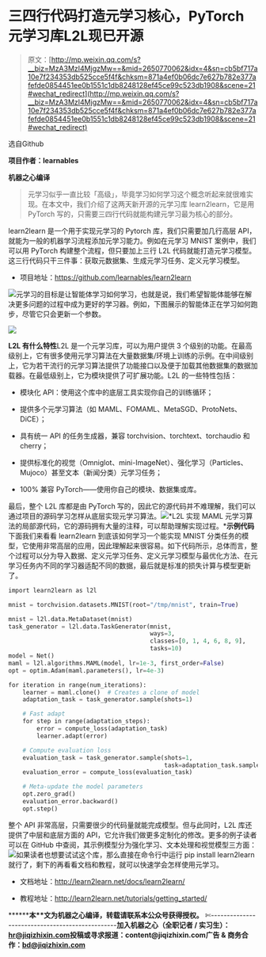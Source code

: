 # 三四行代码打造元学习核心，PyTorch元学习库L2L现已开源

> 原文：[http://mp.weixin.qq.com/s?__biz=MzA3MzI4MjgzMw==&mid=2650770062&idx=4&sn=cb5bf717a10e7f234353db525cce5f4f&chksm=871a4ef0b06dc7e627b782e377afefde0854451ee0b1551c1db8248128ef45ce99c523db1908&scene=21#wechat_redirect](http://mp.weixin.qq.com/s?__biz=MzA3MzI4MjgzMw==&mid=2650770062&idx=4&sn=cb5bf717a10e7f234353db525cce5f4f&chksm=871a4ef0b06dc7e627b782e377afefde0854451ee0b1551c1db8248128ef45ce99c523db1908&scene=21#wechat_redirect)

选自Github

**项目作者：learnables**

**机器之心编译**

> 元学习似乎一直比较「高级」，毕竟学习如何学习这个概念听起来就很难实现。在本文中，我们介绍了这两天新开源的元学习库 learn2learn，它是用 PyTorch 写的，只需要三四行代码就能构建元学习最为核心的部分。

learn2learn 是一个用于实现元学习的 Pytorch 库，我们只需要加几行高层 API，就能为一般的机器学习流程添加元学习能力。例如在元学习 MNIST 案例中，我们可以用 PyTorch 构建整个流程，但只要加上三行 L2L 代码就能打造元学习模型。这三行代码只干三件事：获取元数据集、生成元学习任务、定义元学习模型。

*   项目地址：https://github.com/learnables/learn2learn

![](../Images/87272206192215971caa07ecb9e250fb.jpg)元学习的目标是让智能体学习如何学习，也就是说，我们希望智能体能够在解决更多问题的过程中成为更好的学习器。例如，下图展示的智能体正在学习如何跑步，尽管它只会更新一个参数。

![](../Images/87527c0a4b5b959309c4870288776259.jpg)

**L2L 有什么特性**L2L 是一个元学习库，可以为用户提供 3 个级别的功能。在最高级别上，它有很多使用元学习算法在大量数据集/环境上训练的示例。在中间级别上，它为若干流行的元学习算法提供了功能接口以及便于加载其他数据集的数据加载器。在最低级别上，它为模块提供了可扩展功能。L2L 的一些特性包括：

*   模块化 API：使用这个库中的底层工具实现你自己的训练循环；

*   提供多个元学习算法（如 MAML、FOMAML、MetaSGD、ProtoNets、DiCE）；

*   具有统一 API 的任务生成器，兼容 torchvision、torchtext、torchaudio 和 cherry；

*   提供标准化的视觉（Omniglot、mini-ImageNet）、强化学习（Particles、Mujoco）甚至文本（新闻分类）元学习任务；

*   100% 兼容 PyTorch——使用你自己的模块、数据集或库。

最后，整个 L2L 库都是由 PyTorch 写的，因此它的源代码并不难理解，我们可以通过项目的源码学习怎样从底层实现元学习算法。![](../Images/35c99c9a3145838d4375dd8140134293.jpg)*L2L 实现 MAML 元学习算法的局部源代码，它的源码拥有大量的注释，可以帮助理解实现过程。***示例代码**下面我们来看看 learn2learn 到底该如何学习一个能实现 MNIST 分类任务的模型，它使用非常高层的应用，因此理解起来很容易。如下代码所示，总体而言，整个过程可以分为导入数据、定义元学习任务、定义元学习模型与最优化方法、在元学习任务内不同的学习器适配不同的数据，最后就是标准的损失计算与模型更新了。

```py
import learn2learn as l2l

mnist = torchvision.datasets.MNIST(root="/tmp/mnist", train=True)

mnist = l2l.data.MetaDataset(mnist)
task_generator = l2l.data.TaskGenerator(mnist,
                                        ways=3,
                                        classes=[0, 1, 4, 6, 8, 9],
                                        tasks=10)
model = Net()
maml = l2l.algorithms.MAML(model, lr=1e-3, first_order=False)
opt = optim.Adam(maml.parameters(), lr=4e-3)

for iteration in range(num_iterations):
    learner = maml.clone()  # Creates a clone of model
    adaptation_task = task_generator.sample(shots=1)

    # Fast adapt
    for step in range(adaptation_steps):
        error = compute_loss(adaptation_task)
        learner.adapt(error)

    # Compute evaluation loss
    evaluation_task = task_generator.sample(shots=1,
                                            task=adaptation_task.sampled_task)
    evaluation_error = compute_loss(evaluation_task)

    # Meta-update the model parameters
    opt.zero_grad()
    evaluation_error.backward()
    opt.step() 
```

整个 API 非常高层，只需要很少的代码量就能完成模型。但与此同时，L2L 库还提供了中层和底层方面的 API，它允许我们做更多定制化的修改。更多的例子读者可以在 GitHub 中查阅，其示例模型分为强化学习、文本处理和视觉模型三方面：![](../Images/165a49498d9845e28621301abf968bd6.jpg)如果读者也想要试试这个库，那么直接在命令行中运行 pip install learn2learn 就行了，剩下的再看看文档和教程，就可以快速学会怎样使用元学习。

*   文档地址：http://learn2learn.net/docs/learn2learn/

*   教程地址：http://learn2learn.net/tutorials/getting_started/

********本****文为机器之心编译，**转载请联系本公众号获得授权****。**
✄------------------------------------------------**加入机器之心（全职记者 / 实习生）：hr@jiqizhixin.com****投稿或寻求报道：**content**@jiqizhixin.com****广告 & 商务合作：bd@jiqizhixin.com**